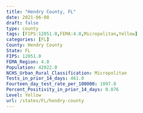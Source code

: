 ```yaml
---
title: "Hendry County, FL"
date: 2021-06-08
draft: false
type: county
tags: [FIPS:12051.0,FEMA:4.0,Micropolitan,Yellow]
categories: [FL]
County: Hendry County
State: FL
FIPS: 12051.0
FEMA_Region: 4.0
Population: 42022.0
NCHS_Urban_Rural_Classification: Micropolitan
Tests_in_prior_14_days: 461.0
Fourteen_day_test_rate_per_100000: 1097.0
Percent_Positivity_in_prior_14_days: 0.076
Level: Yellow
url: /states/FL/hendry-county
---
```



